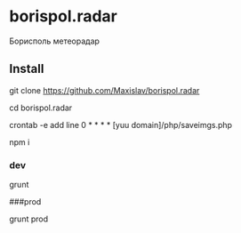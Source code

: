 # borispol.radar
Борисполь метеорадар

## Install
git clone https://github.com/Maxislav/borispol.radar

cd borispol.radar

crontab -e 
add line
0 * * * * [yuu domain]/php/saveimgs.php

npm i

### dev
grunt 

###prod

grunt prod

